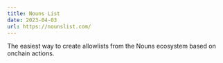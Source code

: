 ```yaml
---
title: Nouns List
date: 2023-04-03
url: https://nounslist.com/
---
```


The easiest way to create allowlists from the Nouns ecosystem based on onchain actions.
